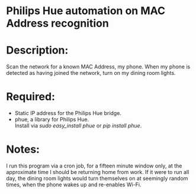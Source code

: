 # Philips Hue automation on MAC Address recognition
# Description:
Scan the network for a known MAC Address, my phone.  When my phone is detected as having joined the network, turn on my dining room lights.

# Required:
 * Static IP address for the Philips Hue bridge.  
 * phue, a library for Philips Hue.  
	Install via *sudo easy_install phue* or *pip install phue*.  
	
# Notes:  
I run this program via a cron job, for a fifteen minute window only, at the approximate time I should be returning home from work.  If it were to run all day, the dining room lights would turn themselves on at seemingly random times, when the phone wakes up and re-enables Wi-Fi.
